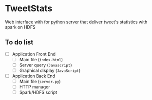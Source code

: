 # TweetStats
Web interface with for python server that deliver tweet's statistics with spark on HDFS

## To do list

- [ ] Application Front End
  - [ ] Main file (`index.html`)
  - [ ] Server query (`Javascript`)
  - [ ] Graphical display (`JavaScript`)
- [ ] Application Back End
  - [ ] Main file (`server.py`)
  - [ ] HTTP manager
  - [ ] Spark/HDFS script

